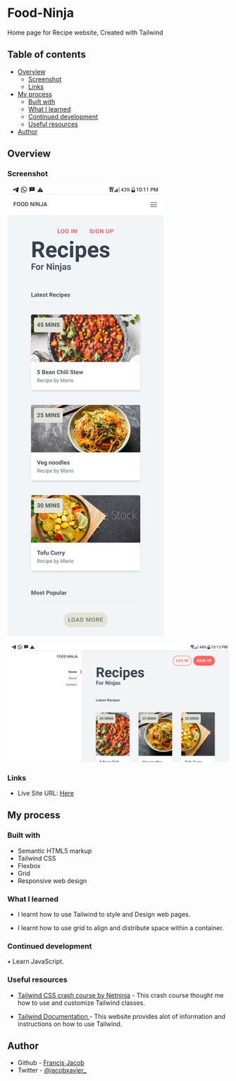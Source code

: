 # Food-Ninja
Home page for Recipe website, Created with Tailwind



## Table of contents

- [Overview](#overview)
  - [Screenshot](#screenshot)
  - [Links](#links)
- [My process](#my-process)
  - [Built with](#built-with)
  - [What I learned](#what-i-learned)
  - [Continued development](#continued-development)
  - [Useful resources](#useful-resources)
- [Author](#author)



## Overview

### Screenshot

![](screenshot_1.png)



![](screenshot_2.png)



### Links

- Live Site URL: [Here](https://jacbfrancis.github.io/Food-Ninja/)

## My process

### Built with

- Semantic HTML5 markup
- Tailwind CSS
- Flexbox
- Grid
- Responsive web design


### What I learned

- I learnt how to use Tailwind to style and Design web pages.

- I learnt how to use grid to align and distribute space within a container.



### Continued development

• Learn JavaScript.

### Useful resources


- [Tailwind CSS crash course by Netninja](https://m.youtube.com/playlist?list=PL4cUxeGkcC9gpXORlEHjc5bgnIi5HEGhw) - This crash course thought me how to use and customize Tailwind classes.

- [Tailwind Documentation ](https://tailwindcss.com) - This website provides alot of information and instructions on how to use Tailwind.


## Author

- Github - [ Francis Jacob](https://github.com/Jacbfrancis)
- Twitter - [@jacobxavier_](https://twitter.com/jacobxavier_?t=YdJHQngdQYJVbC7mWspqDg&s=08)

